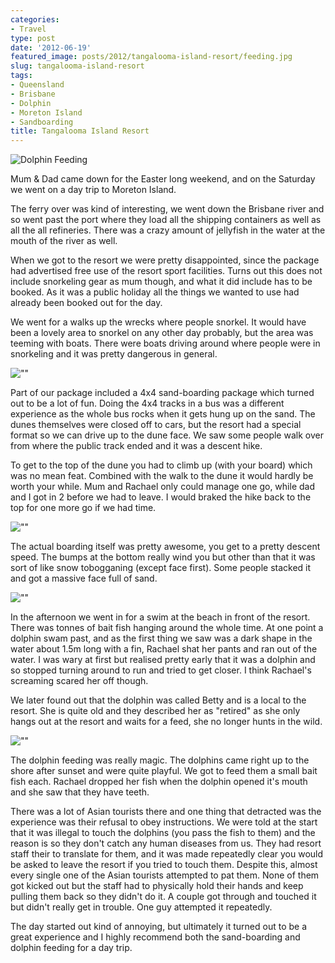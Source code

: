 ```yaml
---
categories:
- Travel
type: post
date: '2012-06-19'
featured_image: posts/2012/tangalooma-island-resort/feeding.jpg
slug: tangalooma-island-resort
tags:
- Queensland
- Brisbane
- Dolphin
- Moreton Island
- Sandboarding
title: Tangalooma Island Resort
---
```


![Dolphin Feeding](feeding.jpg)

Mum & Dad came down for the Easter long weekend, and on the Saturday we went on a day trip to Moreton Island.

The ferry over was kind of interesting, we went down the Brisbane river and so went past the port where they load all the shipping containers as well as all the all refineries. There was a crazy amount of jellyfish in the water at the mouth of the river as well.

When we got to the resort we were pretty disappointed, since the package had advertised free use of the resort sport facilities. Turns out this does not include snorkeling gear as mum though, and what it did include has to be booked. As it was a public holiday all the things we wanted to use had already been booked out for the day.

We went for a walks up the wrecks where people snorkel. It would have been a lovely area to snorkel on any other day probably, but the area was teeming with boats. There were boats driving around where people were in snorkeling and it was pretty dangerous in general.

![""](wrecks.jpg)

Part of our package included a 4x4 sand-boarding package which turned out to be a lot of fun. Doing the 4x4 tracks in a bus was a different experience as the whole bus rocks when it gets hung up on the sand. The dunes themselves were closed off to cars, but the resort had a special format so we can drive up to the dune face. We saw some people walk over from where the public track ended and it was a descent hike.

To get to the top of the dune you had to climb up (with your board) which was no mean feat. Combined with the walk to the dune it would hardly be worth your while. Mum and Rachael only could manage one go, while dad and I got in 2 before we had to leave. I would braked the hike back to the top for one more go if we had time.

![""](bus.jpg)

The actual boarding itself was pretty awesome, you get to a pretty descent speed. The bumps at the bottom really wind you but other than that it was sort of like snow tobogganing (except face first). Some people stacked it and got a massive face full of sand.

![""](sandboarding.jpg)

In the afternoon we went in for a swim at the beach in front of the resort. There was tonnes of bait fish hanging around the whole time. At one point a dolphin swam past, and as the first thing we saw was a dark shape in the water about 1.5m long with a fin, Rachael shat her pants and ran out of the water. I was wary at first but realised pretty early that it was a dolphin and so stopped turning around to run and tried to get closer. I think Rachael's screaming scared her off though.

We later found out that the dolphin was called Betty and is a local to the resort. She is quite old and they described her as "retired" as she only hangs out at the resort and waits for a feed, she no longer hunts in the wild.

![""](sunset.jpg)

The dolphin feeding was really magic. The dolphins came right up to the shore after sunset and were quite playful. We got to feed them a small bait fish each. Rachael dropped her fish when the dolphin opened it's mouth and she saw that they have teeth.

There was a lot of Asian tourists there and one thing that detracted was the experience was their refusal to obey instructions. We were told at the start that it was illegal to touch the dolphins (you pass the fish to them) and the reason is so they don't catch any human diseases from us. They had resort staff their to translate for them, and it was made repeatedly clear you would be asked to leave the resort if you tried to touch them. Despite this, almost every single one of the Asian tourists attempted to pat them. None of them got kicked out but the staff had to physically hold their hands and keep pulling them back so they didn't do it. A couple got through and touched it but didn't really get in trouble. One guy attempted it repeatedly.

The day started out kind of annoying, but ultimately it turned out to be a great experience and I highly recommend both the sand-boarding and dolphin feeding for a day trip.